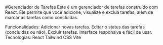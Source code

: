 #Gerenciador de Tarefas
Este é um gerenciador de tarefas construído com React. Ele permite que você adicione, visualize e exclua tarefas, além de marcar as tarefas como concluídas.

Funcionalidades:
Adicionar novas tarefas.
Editar o status das tarefas (concluídas ou não).
Excluir tarefas.
Interface responsiva e fácil de usar.
Tecnologias:
React
Tailwind CSS
Vite
